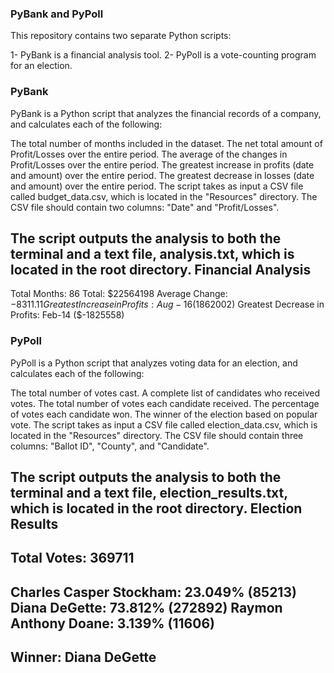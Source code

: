### PyBank and PyPoll
This repository contains two separate Python scripts:

1- PyBank is a financial analysis tool.
2- PyPoll is a vote-counting program for an election.

### PyBank
PyBank is a Python script that analyzes the financial records of a company, and calculates each of the following:

The total number of months included in the dataset.
The net total amount of Profit/Losses over the entire period.
The average of the changes in Profit/Losses over the entire period.
The greatest increase in profits (date and amount) over the entire period.
The greatest decrease in losses (date and amount) over the entire period.
The script takes as input a CSV file called budget_data.csv, which is located in the "Resources" directory. The CSV file should contain two columns: "Date" and "Profit/Losses".

The script outputs the analysis to both the terminal and a text file, analysis.txt, which is located in the root directory.
Financial Analysis
----------------------------
Total Months: 86
Total: $22564198
Average Change: $-8311.11
Greatest Increase in Profits: Aug-16 ($1862002)
Greatest Decrease in Profits: Feb-14 ($-1825558)

### PyPoll
PyPoll is a Python script that analyzes voting data for an election, and calculates each of the following:

The total number of votes cast.
A complete list of candidates who received votes.
The total number of votes each candidate received.
The percentage of votes each candidate won.
The winner of the election based on popular vote.
The script takes as input a CSV file called election_data.csv, which is located in the "Resources" directory. The CSV file should contain three columns: "Ballot ID", "County", and "Candidate".

The script outputs the analysis to both the terminal and a text file, election_results.txt, which is located in the root directory.
Election Results
-------------------------
Total Votes: 369711
-------------------------
Charles Casper Stockham: 23.049% (85213)
Diana DeGette: 73.812% (272892)
Raymon Anthony Doane: 3.139% (11606)
-------------------------
Winner: Diana DeGette
-------------------------

